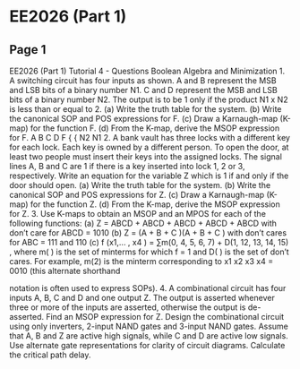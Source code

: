 # EE2026 (Part 1)

## Page 1

EE2026 (Part 1)
Tutorial 4 - Questions
Boolean Algebra and Minimization
1.
A switching circuit has four inputs as shown. A and B represent the MSB
and LSB bits of a binary number N1. C and D represent the MSB and LSB bits of
a binary number N2. The output is to be 1 only if the product N1 x N2 is less than
or equal to 2.
(a) Write the truth table for the system.
(b) Write the canonical SOP and POS expressions for F.
(c) Draw a Karnaugh-map (K-map) for the function F.
(d) From the K-map, derive the MSOP expression for F.
A
B
C
D
F
{
{
N2
N1
2.
A bank vault has three locks with a different key for each lock. Each key is owned
by a different person. To open the door, at least two people must insert their keys
into the assigned locks. The signal lines A, B and C are 1 if there is a key inserted
into lock 1, 2 or 3, respectively. Write an equation for the variable Z which is 1 if
and only if the door should open.
(a) Write the truth table for the system.
(b) Write the canonical SOP and POS expressions for Z.
(c) Draw a Karnaugh-map (K-map) for the function Z.
(d) From the K-map, derive the MSOP expression for Z.
3.
Use K-maps to obtain an MSOP and an MPOS for each of the following
functions:
(a) Z = ABCD + ABCD + ABCD + ABCD + ABCD with don’t care for ABCD
= 1010
(b) Z = (A + B + C )(A + B + C ) with don’t cares for ABC = 111 and 110
(c) f (x1,... , x4 ) = ∑m(0, 4, 5, 6, 7) + D(1, 12, 13, 14, 15) , where m( ) is the set
of minterms for which f = 1 and D( ) is the set of don’t cares. For example,
m(2) is the minterm corresponding to     x1 x2 x3 x4 = 0010 (this alternate shorthand

notation is often used to express SOPs).
4.
A combinational circuit has four inputs A, B, C and D and one output Z. The
output is asserted whenever three or more of the inputs are asserted, otherwise the
output is de-asserted. Find an MSOP expression for Z. Design the
combinational circuit using only inverters, 2-input NAND gates and 3-input
NAND gates. Assume that A, B and Z are active high signals, while C and D are
active low signals. Use alternate gate representations for clarity of circuit
diagrams. Calculate the critical path delay.
